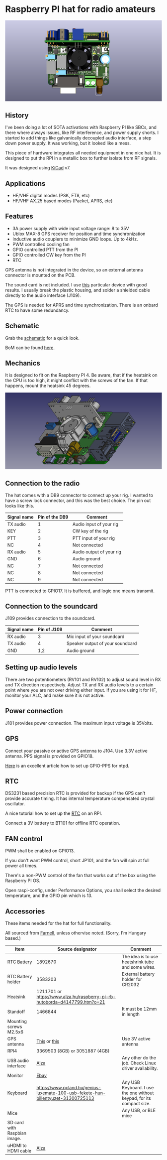 # Raspberry PI hat for radio amateurs

![](https://github.com/leventelist/ham_hat/blob/master/images/HAM_Hat.png)


## History

I've been doing a lot of SOTA activations with Raspberry PI like SBCs, and there
where always issues, like RF interference, and power supply shorts. I started to
add things like galvanically decoupled audio interface, a step down power supply. It
was working, but it looked like a mess.

This piece of hardware integrates all needed equipment in one nice hat. It is designed
to put the RPI in a metallic box to further isolate from RF signals.

It was designed using [KiCad](https://www.kicad.org/) v7.


## Applications

* HF/VHF digital modes (PSK, FT8, etc)
* HF/VHF AX.25 based modes (Packet, APRS, etc)


## Features

 * 3A power supply with wide input voltage range: 8 to 35V
 * Ublox MAX-8 GPS receiver for position and time synchronization
 * Inductive audio couplers to minimize GND loops. Up to 4kHz.
 * PWM controlled cooling fan
 * GPIO controlled PTT from the PI
 * GPIO controlled CW key from the PI
 * RTC

GPS antenna is not integrated in the device, so an external antenna connector is
mounted on the PCB.

The sound card is not included. I use
[this](https://www.axagon.eu/en/produkty/ada-17) particular device with good
results. I usually break the plastic housing, and solder a shielded cable
directly to the audio interface (J109).

The GPS is needed for APRS and time synchronization. There is an onbard RTC to have some redundancy.


## Schematic

Grab the [schematic](https://github.com/leventelist/ham_hat/blob/master/doc/HAM_Hat.pdf)
for a quick look.

BoM can be found [here](https://github.com/leventelist/ham_hat/blob/master/doc/HAM_Hat_bom.csv).


## Mechanics

It is designed to fit on the Raspberry PI 4. Be aware, that if the heatsink on the CPU is too high, it might
conflict with the screws of the fan. If that happens, mount the heatsink 45 degrees.

![](https://github.com/leventelist/ham_hat/blob/master/images/hat_assembly.png)

## Connection to the radio

The hat comes with a DB9 connector to connect up your rig. I wanted to have a screw lock
connector, and this was the best choice. The pin out looks like this.

| Signal name | Pin of the DB9 | Comment                  |
|-------------|----------------|--------------------------|
| TX audio    | 1              | Audio input of your rig  |
| KEY         | 2              | CW key of the rig        |
| PTT         | 3              | PTT input of your rig    |
| NC          | 4              | Not connected            |
| RX audio    | 5              | Audio output of your rig |
| GND         | 6              | Audio ground             |
| NC          | 7              | Not connected            |
| NC          | 8              | Not connected            |
| NC          | 9              | Not connected            |

PTT is connected to GPIO17. It is buffered, and logic one means transmit.


## Connection to the soundcard

J109 provides connection to the soundcard.

| Signal name | Pin of J109            | Comment                          |
|-------------|------------------------|----------------------------------|
| RX audio    | 3                      | Mic input of your soundcard      |
| TX audio    | 4                      | Speaker output of your soundcard |
| GND         | 1,2                   | Audio ground                     |


## Setting up audio levels

There are two potentiometers (RV101 and RV102) to adjust sound level in RX and TX direction respectively. Adjust TX and RX
audio levels to a certain point where you are not over driving either input. If you
are using it for HF, monitor your ALC, and make sure it is not active.


## Power connection

J101 provides power connection. The maximum input voltage is 35Volts.


## GPS

Connect your passive or active GPS antenna to J104. Use 3.3V active antenna. PPS signal is provided on GPIO18.

[Here](https://austinsnerdythings.com/2021/04/19/microsecond-accurate-ntp-with-a-raspberry-pi-and-pps-gps/) is an excellent article how to set up GPIO-PPS for ntpd.


## RTC

DS3231 based precision RTC is provided for backup if the GPS can't provide accurate timing. It has internal temperature compensated crystal oscillator.

A nice tutorial how to set up the [RTC](https://thepihut.com/blogs/raspberry-pi-tutorials/17209332-adding-a-real-time-clock-to-your-raspberry-pi) on an RPI.

Connect a 3V battery to BT101 for offline RTC operation.


## FAN control

PWM shall be enabled on GPIO13.

If you don't want PWM control, short JP101, and the fan will spin at full power all times.

There's a non-PWM control of the fan that works out of the box using the Raspberry PI OS.

Open raspi-config, under Performance Options, you shall select the desired temperature,
and the GPIO pin which is 13.

## Accessories

These items needed for the hat for full functionality.

All sourced from [Farnell](https://www.farnell.com/), unless othervise noted. (Sorry, I'm Hungary based.)

| Item | Source designator        | Comment |
|--------------------|------------|---------|
| RTC Battery        | 1892670    | The idea is to use heatshrink tube and some wires. |
| RTC Battery holder | 3583203    | External battery holder for CR2032 |
| Heatsink           | 1211701 or https://www.alza.hu/raspberry-pi-rb-hutoborda-d4147799.htm?o=21 ||
| Standoff           | 1466844 | It must be 12mm in length |
| Mounting screws M2.5x6 | | |
| GPS antenna        | [This](https://www.soselectronic.hu/products/2j/2j431gmp-250rg174-c20n-173902) or [this](https://www.soselectronic.hu/products/2j/2j0801b-c814g-217598) | Use 3V active antenna |
| RPI4 | 3369503 (8GB) or 3051887 (4GB) | |
| USB audio interface| [Alza](https://www.alza.hu/axagon-ada-10-mini-d1470921.htm) | Any other do the job. Check Linux driver availability. |
| Monitor| [Ebay](https://www.ebay.com/itm/353758771148?_trkparms=ispr%3D1&hash=item525daa77cc:g:jNQAAOSwnmlhhkpn&amdata=enc%3AAQAGAAACoPYe5NmHp%252B2JMhMi7yxGiTJkPrKr5t53CooMSQt2orsSd0ReTLyM7cxPnI6zs468EDJJHdbu7%252F6aAGgDwzooo3WFCnsE6WY2NN3WIFz%252BU3j%252B6nlMSYOqthKl8%252BB0CNXkHJGfWJwzf20ZY2tdDWUhthRak%252B0O%252FHuC9ltiij5XgROuZ1Yt7ahYbZ19ddFFTaniueENCnYQ1aBhlktfzWv7xNvLbyiVUMCgdXy2uwy0Qm1PC1w8PtdFCrKUjBzWedhAdATUyusA%252BLFfS8lKdAnUeEkUiXBHqDyRACtOih8HyopSoYK%252BuetmxNqJMW1yetVzEuVG55kdREQp8NK3DiaAyJ3VxZ2eCQS7MBWAslEs%252BcjPr5pLBJmvXicOdQsxG78lY3RixTMapBEXkMyMhr8CZ%252B%252BUgXa6K6nssZMYzkzb8xh6HKPf1HGRgakrkSU8iv0Jb0qSPHQQbUU%252BDDCgloGfOgyy3KP%252FVC8YO8aAXQEpuWYDxkgLVD9bG29n%252FxRT5bK91LAbViZxXBj7t3CMtKnw2FXJZp9tf8PF83bIWHzxw3%252FWPs3Q16F6D8dQrHa7%252FQKrBkX9ECfOG3J8w%252BXIaV0JdErB2c39fbNJsezMG0qO7EeJPmYWaZ4isKdigC4pZBSkcRq6YpXnZEsE%252FZbSkspYbLs5C%252F9QS17yAUWT6I9ebc9k7iy9tjIt2p2E%252F8tQXl7IEDUfLabC98laQ883Xs2%252BFUGj8w%252B%252FzyhRREPPlbA7segxjevzekGn9GUOD6kM6yCYgyqf3eMCqXgKofQIa6dmLZviddtP9L0a4A2mYfWhoSsyY%252FoBn6oAKnoTd9ymHzWRMWE5W5Act9JD6YpZT0wU8zPgG6x9%252BwGaIeGsotEsk1Bm2ccUKsKW1YO18BFmLPTsdw%253D%253D%7Cclp%3A2334524%7Ctkp%3ABFBM_P_ZwrNf)
| Keyboard | https://www.pcland.hu/genius-luxemate-100-usb-fekete-hun-billentyuzet-31300725113 | Any USB Keyboard. I use the one without keypad, for its compact size. |
| Mice | | Any USB, or BLE mice |
| SD card with Raspbian image. | | |
| uHDMI to HDMI cable | [Alza](https://www.alza.hu/vention-micro-hdmi-to-hdmi-cable-2m-black-d5891200.htm?o=1) | |
